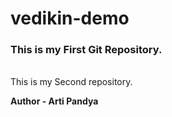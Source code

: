 # vedikin-demo
<h3 style color:"blue">
This is my First Git Repository.
</h3>

<br>
This is my Second repository.
</h3>
</br>

<b>Author - Arti Pandya</b>
